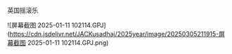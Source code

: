 英国摇滚乐

![屏幕截图 2025-01-11 102114.GPJ](https://cdn.jsdelivr.net/JACKusadhaj/2025year/image/20250305211915-屏幕截图 2025-01-11 102114.GPJ.png)